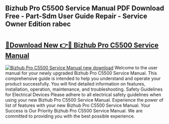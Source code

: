## Bizhub Pro C5500 Service Manual PDF Download Free - Part-Sdm User Guide Repair - Service Owner Edition rabec

# <h2><a href="http://bc6448.oget.top/?id=Bizhub+Pro+C5500+Service+Manual">🔗Download New 👉🔴 Bizhub Pro C5500 Service Manual</a></h2>

[![Bizhub Pro C5500 Service Manual new download](https://i.imgur.com/5g1atiW.png)](http://bc6448.oget.top/?id=Bizhub+Pro+C5500+Service+Manual)
Welcome to the user manual for your newly upgraded Bizhub Pro C5500 Service Manual. This comprehensive guide is intended to help you understand and operate your product successfully. You will find detailed information on features, installation, operation, maintenance, and troubleshooting. Safety Guidelines for Electrical Devices Please adhere to all electrical safety guidelines when using your new Bizhub Pro C5500 Service Manual. Experience the power of list of features with your new Bizhub Pro C5500 Service Manual. Your Success is Our Priority Bizhub Pro C5500 Service Manual. We are committed to providing you with the best possible experience.
